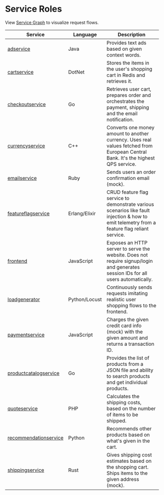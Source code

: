 # Service Roles

View [Service Graph](../README.md#architecture) to visualize request flows.

| Service                                                         | Language        | Description                                                                                                                                  |
|-----------------------------------------------------------------|-----------------|----------------------------------------------------------------------------------------------------------------------------------------------|
| [adservice](../src/adservice/README.md)                         | Java            | Provides text ads based on given context words.                                                                                              |
| [cartservice](../src/cartservice/README.md)                     | DotNet          | Stores the items in the user's shopping cart in Redis and retrieves it.                                                                      |
| [checkoutservice](../src/checkoutservice/README.md)             | Go              | Retrieves user cart, prepares order and orchestrates the payment, shipping and the email notification.                                       |
| [currencyservice](../src/currencyservice/README.md)             | C++             | Converts one money amount to another currency. Uses real values fetched from European Central Bank. It's the highest QPS service.            |
| [emailservice](../src/emailservice/README.md)                   | Ruby            | Sends users an order confirmation email (mock).                                                                                              |
| [featureflagservice](../src/featureflagservice/README.md)       | Erlang/Elixir   | CRUD feature flag service to demonstrate various scenarios like fault injection & how to emit telemetry from a feature flag reliant service. |
| [frontend](../src/frontend/README.md)                           | JavaScript      | Exposes an HTTP server to serve the website. Does not require signup/login and generates session IDs for all users automatically.            |
| [loadgenerator](../src/loadgenerator/README.md)                 | Python/Locust   | Continuously sends requests imitating realistic user shopping flows to the frontend.                                                         |
| [paymentservice](../src/paymentservice/README.md)               | JavaScript      | Charges the given credit card info (mock) with the given amount and returns a transaction ID.                                                |
| [productcatalogservice](../src/productcatalogservice/README.md) | Go              | Provides the list of products from a JSON file and ability to search products and get individual products.                                   |
| [quoteservice](../src/quoteservice/README.md)                   | PHP             | Calculates the shipping costs, based on the number of items to be shipped.                                                                   |
| [recommendationservice](../src/recommendationservice/README.md) | Python          | Recommends other products based on what's given in the cart.                                                                                 |
| [shippingservice](../src/shippingservice/README.md)             | Rust            | Gives shipping cost estimates based on the shopping cart. Ships items to the given address (mock).                                           |
